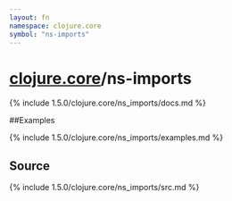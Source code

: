 ```yaml
---
layout: fn
namespace: clojure.core
symbol: "ns-imports"
---
```


# [clojure.core](../)/ns-imports

{% include 1.5.0/clojure.core/ns_imports/docs.md %}

##Examples

{% include 1.5.0/clojure.core/ns_imports/examples.md %}
## Source
{% include 1.5.0/clojure.core/ns_imports/src.md %}

